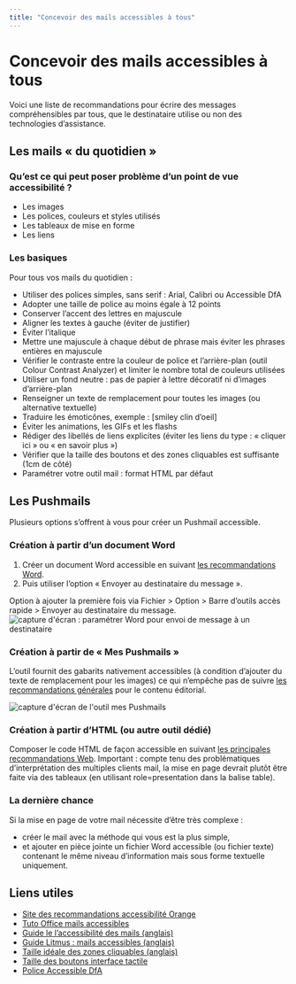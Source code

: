 ```yaml
---
title: "Concevoir des mails accessibles à tous"
---
```


# Concevoir des mails accessibles à tous

Voici une liste de recommandations pour écrire des messages compréhensibles par tous, que le destinataire utilise ou non des technologies d’assistance.

## Les mails « du quotidien »
### Qu’est ce qui peut poser problème d’un point de vue accessibilité ?
- Les images
- Les polices, couleurs et styles utilisés
- Les tableaux de mise en forme
- Les liens

### Les basiques 
Pour tous vos mails du quotidien :
- Utiliser des polices simples, sans serif : Arial, Calibri ou Accessible DfA
- Adopter une taille de police au moins égale à 12 points
- Conserver l’accent des lettres en majuscule
- Aligner les textes à gauche (éviter de justifier) 
- Éviter l’italique 
- Mettre une  majuscule à chaque début de phrase mais éviter les phrases entières en majuscule
- Vérifier le contraste entre la couleur de police et l’arrière-plan (outil Colour Contrast Analyzer) et limiter le nombre total de couleurs utilisées
- Utiliser un fond neutre : pas de papier à lettre décoratif ni d’images d’arrière-plan
- Renseigner un texte de remplacement pour toutes les images (ou alternative textuelle) 
- Traduire les émoticônes, exemple : [smiley clin d’oeil]
- Éviter les animations, les GIFs et les flashs 
- Rédiger des libellés de liens explicites (éviter les liens du type : « cliquer ici » ou « en savoir plus ») 
- Vérifier que la taille des boutons et des zones cliquables est suffisante (1cm de côté)
- Paramétrer votre outil mail : format HTML par défaut 

## Les Pushmails 

Plusieurs options s’offrent à vous pour créer un Pushmail accessible.

### Création à partir d’un document Word
1. Créer un document Word accessible en suivant [les recommandations Word](../word).
2. Puis utiliser l’option « Envoyer au destinataire du message ».  

Option à ajouter la première fois via Fichier > Option > Barre d’outils accès rapide > Envoyer au destinataire du message. 
<img alt="capture d'écran : paramétrer Word pour envoi de message à un destinataire" src="../images/email1.png">

### Création à partir de « Mes Pushmails »

L’outil fournit des gabarits nativement accessibles (à condition d’ajouter du texte de remplacement pour les images) ce qui n’empêche pas de suivre [les recommandations générales](../generalites) pour le contenu éditorial.

<img alt="capture d'écran de l'outil mes Pushmails" src="../images/email2.png">

### Création à partir d’HTML (ou autre outil dédié)

Composer le code HTML de façon accessible en suivant [les principales recommandations Web](../../web). 
Important : compte tenu des problématiques d’interprétation des multiples clients mail, la mise en page devrait plutôt être faite via des tableaux (en utilisant role=presentation dans la balise table). 

### La dernière chance
Si la mise en page de votre mail nécessite d’être très complexe : 
- créer le mail avec la méthode qui vous est la plus simple, 
- et ajouter en pièce jointe un fichier Word accessible (ou fichier texte) contenant le même niveau d’information mais sous forme textuelle uniquement.

## Liens utiles

- [Site des recommandations accessibilité Orange](https://a11y-guidelines.orange.com/)
- [Tuto Office mails accessibles](https://support.office.com/fr-fr/article/vid%C3%A9o-am%C3%A9liorer-l-accessibilit%C3%A9-des-e-mails-ebf3730a-18f8-4b57-81d1-730086231775)
- [Guide le l’accessibilité des mails (anglais)](https://webdesign.tutsplus.com/tutorials/a-beginners-guide-to-email-accessibility--cms-31240)
- [Guide Litmus : mails accessibles (anglais)](https://litmus.com/blog/ultimate-guide-accessible-emails)
- [Taille idéale des zones cliquables (anglais)](https://www.smashingmagazine.com/2012/02/finger-friendly-design-ideal-mobile-touchscreen-target-sizes/)
- [Taille des boutons interface tactile](https://www.ludotic.com/quelle-taille-boutons-sur-une-interface-tactile/)
- [Police Accessible DfA](http://c-rnt.apf.asso.fr/2019/01/07/accessible-dfa-une-police-open-source-concue-par-orange/)
